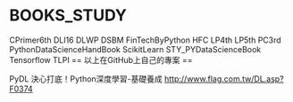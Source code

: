 # BOOKS_STUDY
CPrimer6th
DLI16
DLWP
DSBM
FinTechByPython
HFC
LP4th
LP5th
PC3rd
PythonDataScienceHandBook
ScikitLearn
STY_PYDataScienceBook
Tensorflow
TLPI
== 以上在GitHub上自己的專案 ==

PyDL	決心打底！Python深度學習-基礎養成
	http://www.flag.com.tw/DL.asp?F0374